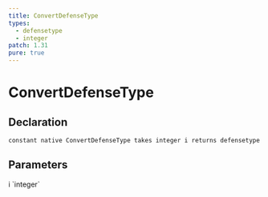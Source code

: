 ```yaml
---
title: ConvertDefenseType
types:
  - defensetype
  - integer
patch: 1.31
pure: true
---
```


# ConvertDefenseType

## Declaration

```
constant native ConvertDefenseType takes integer i returns defensetype
```

## Parameters
<dl>
  <dt>i `integer`</dt>
  <dd></dd>
</dl>